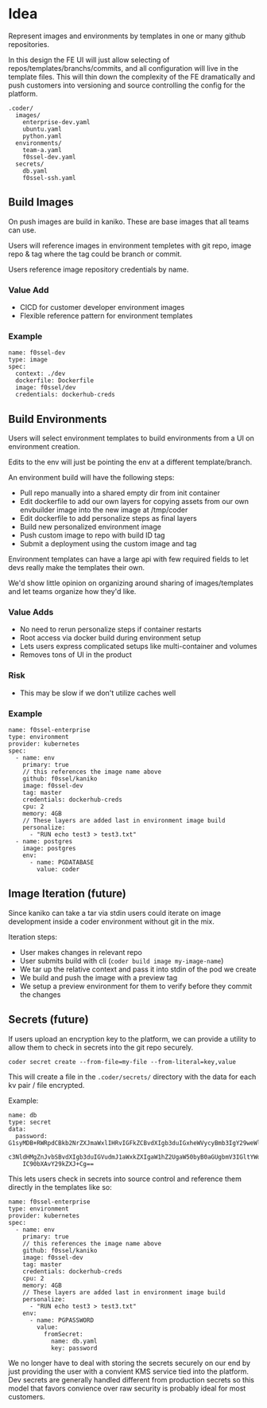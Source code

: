 # Idea

Represent images and environments by templates in one or many github repositories.

In this design the FE UI will just allow selecting of repos/templates/branchs/commits, and all configuration will live in the template files. This will thin down the complexity of the FE dramatically and push customers into versioning and source controlling the config for the platform. 

```
.coder/
  images/
    enterprise-dev.yaml
    ubuntu.yaml
    python.yaml
  environments/
    team-a.yaml
    f0ssel-dev.yaml
  secrets/
    db.yaml
    f0ssel-ssh.yaml
```

## Build Images

On push images are build in kaniko. These are base images that all teams can use.

Users will reference images in environment templetes with git repo, image repo & tag where the tag could be branch or commit.

Users reference image repository credentials by name.

### Value Add
- CICD for customer developer environment images
- Flexible reference pattern for environment templates

### Example
```
name: f0ssel-dev
type: image
spec:
  context: ./dev
  dockerfile: Dockerfile
  image: f0ssel/dev
  credentials: dockerhub-creds
```

## Build Environments

Users will select environment templates to build environments from a UI on environment creation.

Edits to the env will just be pointing the env at a different template/branch.

An environment build will have the following steps:
- Pull repo manually into a shared empty dir from init container
- Edit dockerfile to add our own layers for copying assets from our own envbuilder image into the new image at /tmp/coder
- Edit dockerfile to add personalize steps as final layers
- Build new personalized environment image
- Push custom image to repo with build ID tag
- Submit a deployment using the custom image and tag

Environment templates can have a large api with few required fields to let devs really make the templates their own.

We'd show little opinion on organizing around sharing of images/templates and let teams organize how they'd like.

### Value Adds
- No need to rerun personalize steps if container restarts
- Root access via docker build during environment setup
- Lets users express complicated setups like multi-container and volumes
- Removes tons of UI in the product

### Risk
- This may be slow if we don't utilize caches well

### Example
```
name: f0ssel-enterprise
type: environment
provider: kubernetes
spec:
  - name: env
    primary: true
    // this references the image name above 
    github: f0ssel/kaniko
    image: f0ssel-dev
    tag: master
    credentials: dockerhub-creds
    cpu: 2
    memory: 4GB
    // These layers are added last in environment image build
    personalize:
      - "RUN echo test3 > test3.txt"
  - name: postgres
    image: postgres
    env:
      - name: PGDATABASE
        value: coder
```

## Image Iteration (future)

Since kaniko can take a tar via stdin users could iterate on image development inside a coder environment without git in the mix. 

Iteration steps:
- User makes changes in relevant repo
- User submits build with cli (`coder build image my-image-name`)
- We tar up the relative context and pass it into stdin of the pod we create
- We build and push the image with a preview tag
- We setup a preview environment for them to verify before they commit the changes

## Secrets (future)

If users upload an encryption key to the platform, we can provide a utility to allow them to check in secrets into the git repo securely. 

`coder secret create --from-file=my-file --from-literal=key,value`

This will create a file in the `.coder/secrets/` directory with the data for each kv pair / file encrypted. 

Example:
```
name: db
type: secret
data:
  password: G1syMDB+RWRpdCBkb2NrZXJmaWxlIHRvIGFkZCBvdXIgb3duIGxheWVycyBmb3IgY29weWluZyBh
    c3NldHMgZnJvbSBvdXIgb3duIGVudmJ1aWxkZXIgaW1hZ2UgaW50byB0aGUgbmV3IGltYWdlIGF0
    IC90bXAvY29kZXJ+Cg==
```

This lets users check in secrets into source control and reference them directly in the templates like so:

```
name: f0ssel-enterprise
type: environment
provider: kubernetes
spec:
  - name: env
    primary: true
    // this references the image name above 
    github: f0ssel/kaniko
    image: f0ssel-dev
    tag: master
    credentials: dockerhub-creds
    cpu: 2
    memory: 4GB
    // These layers are added last in environment image build
    personalize:
      - "RUN echo test3 > test3.txt"
    env:
      - name: PGPASSWORD
        value: 
          fromSecret: 
            name: db.yaml
            key: password
```

We no longer have to deal with storing the secrets securely on our end by just providing the user with a convient KMS service tied into the platform. Dev secrets are generally handled different from production secrets so this model that favors convience over raw security is probably ideal for most customers. 
